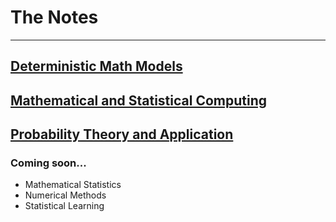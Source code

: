 # The Notes
-------

## [Deterministic Math Models](courses/deterministic_models/course_page.md)

## [Mathematical and Statistical Computing](courses/mathstat_computing/course_page.md)

## [Probability Theory and Application](courses/probability/course_page.md)



### Coming soon...
- Mathematical Statistics
- Numerical Methods
- Statistical Learning

